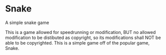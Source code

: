 # Snake
A simple snake game

This is a game allowed for speedrunning or modification, BUT no allowed modification to be distibuted as copyright, so its modifications shall NOT be able to be copyrighted. This is a simple game off of the popular game, Snake.
